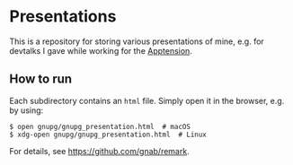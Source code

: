 # Presentations

This is a repository for storing various presentations of mine, e.g. for devtalks I gave while working for the [Apptension](https://github.com/apptension/).

## How to run

Each subdirectory contains an `html` file. Simply open it in the browser, e.g. by using:

```shell
$ open gnupg/gnupg_presentation.html  # macOS
$ xdg-open gnupg/gnupg_presentation.html  # Linux
```

For details, see <https://github.com/gnab/remark>.
